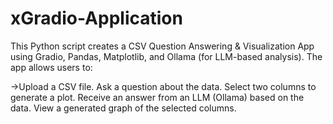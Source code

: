 # xGradio-Application

This Python script creates a CSV Question Answering & Visualization App using Gradio, Pandas, Matplotlib, and Ollama (for LLM-based analysis). The app allows users to:

->Upload a CSV file.
Ask a question about the data.
Select two columns to generate a plot.
Receive an answer from an LLM (Ollama) based on the data.
View a generated graph of the selected columns.
